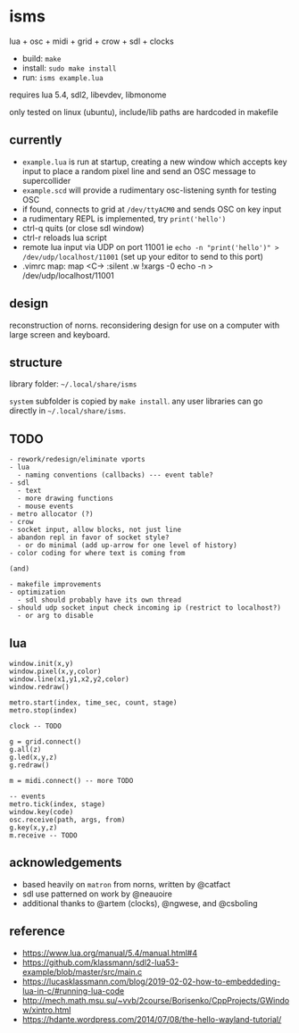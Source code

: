 # isms

lua + osc + midi + grid + crow + sdl + clocks

- build: `make`
- install: `sudo make install`
- run: `isms example.lua`

requires lua 5.4, sdl2, libevdev, libmonome

only tested on linux (ubuntu), include/lib paths are hardcoded in makefile


## currently

- `example.lua` is run at startup, creating a new window which accepts key input to place a random pixel line and send an OSC message to supercollider
- `example.scd` will provide a rudimentary osc-listening synth for testing OSC
- if found, connects to grid at `/dev/ttyACM0` and sends OSC on key input
- a rudimentary REPL is implemented, try `print('hello')`
- ctrl-q quits (or close sdl window)
- ctrl-r reloads lua script
- remote lua input via UDP on port 11001 ie `echo -n "print('hello')" > /dev/udp/localhost/11001` (set up your editor to send to this port)
- .vimrc map:
  map <C-\> :silent .w !xargs -0 echo -n > /dev/udp/localhost/11001<CR>


## design

reconstruction of norns. reconsidering design for use on a computer with large screen and keyboard.


## structure

library folder: `~/.local/share/isms`

`system` subfolder is copied by `make install`. any user libraries can go directly in `~/.local/share/isms`.


## TODO
```
- rework/redesign/eliminate vports
- lua
  - naming conventions (callbacks) --- event table?
- sdl
  - text
  - more drawing functions
  - mouse events
- metro allocator (?)
- crow
- socket input, allow blocks, not just line
- abandon repl in favor of socket style?
  - or do minimal (add up-arrow for one level of history)
- color coding for where text is coming from

(and)

- makefile improvements
- optimization
  - sdl should probably have its own thread
- should udp socket input check incoming ip (restrict to localhost?)
  - or arg to disable
```


## lua

```
window.init(x,y)
window.pixel(x,y,color)
window.line(x1,y1,x2,y2,color)
window.redraw()

metro.start(index, time_sec, count, stage)
metro.stop(index)

clock -- TODO

g = grid.connect()
g.all(z)
g.led(x,y,z)
g.redraw()

m = midi.connect() -- more TODO

-- events
metro.tick(index, stage)
window.key(code)
osc.receive(path, args, from)
g.key(x,y,z)
m.receive -- TODO
```


## acknowledgements

- based heavily on `matron` from norns, written by @catfact
- sdl use patterned on work by @neauoire
- additional thanks to @artem (clocks), @ngwese, and @csboling


## reference

- https://www.lua.org/manual/5.4/manual.html#4
- https://github.com/klassmann/sdl2-lua53-example/blob/master/src/main.c
- https://lucasklassmann.com/blog/2019-02-02-how-to-embeddeding-lua-in-c/#running-lua-code
- http://mech.math.msu.su/~vvb/2course/Borisenko/CppProjects/GWindow/xintro.html
- https://hdante.wordpress.com/2014/07/08/the-hello-wayland-tutorial/
